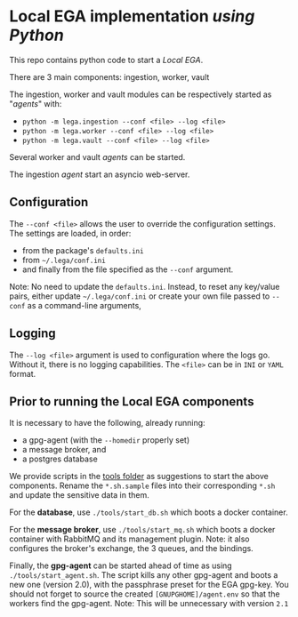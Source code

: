 # Local EGA implementation _using Python_

This repo contains python code to start a _Local EGA_.

There are 3 main components: ingestion, worker, vault

The ingestion, worker and vault modules can be respectively started as "_agents_" with:
* `python -m lega.ingestion --conf <file> --log <file>`
* `python -m lega.worker --conf <file> --log <file>`
* `python -m lega.vault --conf <file> --log <file>`

Several worker and vault _agents_ can be started.

The ingestion _agent_ start an asyncio web-server.

## Configuration

The `--conf <file>` allows the user to override the configuration settings.
The settings are loaded, in order:
* from the package's `defaults.ini`
* from `~/.lega/conf.ini`
* and finally from the file specified as the `--conf` argument.

Note: No need to update the `defaults.ini`. Instead, to reset any
key/value pairs, either update `~/.lega/conf.ini` or create your own
file passed to `--conf` as a command-line arguments,

## Logging

The `--log <file>` argument is used to configuration where the logs go.
Without it, there is no logging capabilities.
The `<file>` can be in `INI` or `YAML` format.

## Prior to running the Local EGA components

It is necessary to have the following, already running:
* a gpg-agent (with the `--homedir` properly set)
* a message broker, and
* a postgres database

We provide scripts in the [tools folder](./tools) as suggestions to start the above components.
Rename the `*.sh.sample` files into their corresponding `*.sh` and update the sensitive data in them.

For the **database**, use `./tools/start_db.sh` which boots a docker container.
		
For the **message broker**, use `./tools/start_mq.sh` which boots a docker container with RabbitMQ and its management plugin.
Note: it also configures the broker's exchange, the 3 queues, and the bindings.

Finally, the **gpg-agent** can be started ahead of time as using `./tools/start_agent.sh`.
The script kills any other gpg-agent and boots a new one (version 2.0), with the passphrase preset for the EGA gpg-key.
You should not forget to source the created `[GNUPGHOME]/agent.env` so that the workers find the gpg-agent.
Note: This will be unnecessary with version `2.1`

